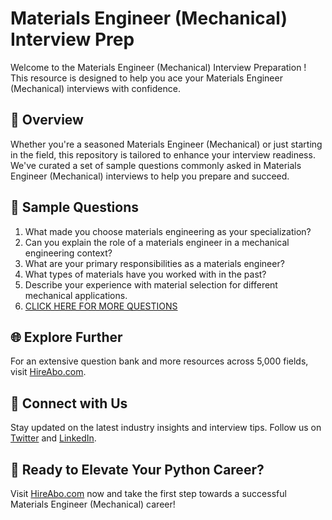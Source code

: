 # Materials Engineer (Mechanical) Interview Prep

Welcome to the Materials Engineer (Mechanical) Interview Preparation ! This resource is designed to help you ace your Materials Engineer (Mechanical) interviews with confidence.

## 🚀 Overview

Whether you're a seasoned Materials Engineer (Mechanical) or just starting in the field, this repository is tailored to enhance your interview readiness. We've curated a set of sample questions commonly asked in Materials Engineer (Mechanical) interviews to help you prepare and succeed.

## 📝 Sample Questions

1. What made you choose materials engineering as your specialization?
2. Can you explain the role of a materials engineer in a mechanical engineering context?
3. What are your primary responsibilities as a materials engineer?
4. What types of materials have you worked with in the past?
5. Describe your experience with material selection for different mechanical applications.
6. [CLICK HERE FOR MORE QUESTIONS](https://hireabo.com/job/3_1_11/Materials%20Engineer%20Mechanical)

## 🌐 Explore Further

For an extensive question bank and more resources across 5,000 fields, visit [HireAbo.com](https://www.hireabo.com).

## 📱 Connect with Us

Stay updated on the latest industry insights and interview tips. Follow us on [Twitter](https://twitter.com/hireabo) and [LinkedIn](https://www.linkedin.com/in/hire-abo-3609972a8/).

## 🚀 Ready to Elevate Your Python Career?

Visit [HireAbo.com](https://www.hireabo.com) now and take the first step towards a successful Materials Engineer (Mechanical) career!